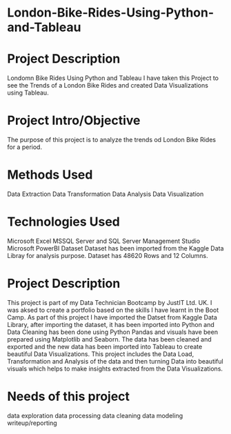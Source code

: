 # London-Bike-Rides-Using-Python-and-Tableau

# Project Description

Londomn Bike Rides Using Python and Tableau
I have taken this Project to see the Trends of a London Bike Rides and created Data Visualizations using Tableau.

# Project Intro/Objective 

The purpose of this project is to analyze the trends od London Bike Rides for a period.

# Methods Used

Data Extraction
Data Transformation
Data Analysis
Data Visualization

# Technologies Used

Microsoft Excel
MSSQL Server and SQL Server Management Studio
Microsoft PowerBI
Dataset Dataset has been imported from the Kaggle Data Libray for analysis purpose. Dataset has 48620 Rows and 12 Columns.

# Project Description 
This project is part of my Data Technician Bootcamp by JustIT Ltd. UK. 
I was aksed to create a portfolio based on the skills I have learnt in the Boot Camp. 
As part of this project I have imported the Datset from Kaggle Data Library, after importing the dataset, it has been imported into Python and Data Cleaning has been done using Python Pandas and visuals have been prepared using Matplotlib and Seaborn.
The data has been cleaned and exported and the new data has been imported into Tableau to create beautiful Data Visualizations. 
This project includes the Data Load, Transformation and Analysis of the data and then turning Data into beautiful visuals which helps to make insights extracted from the Data Visualizations.

# Needs of this project

data exploration
data processing
data cleaning
data modeling
writeup/reporting
